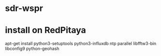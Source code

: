 # sdr-wspr

# install on RedPitaya

apt-get install python3-setuptools python3-influxdb ntp parallel libfftw3-bin libconfig9 python-geohash
